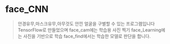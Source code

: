 # face_CNN
>안경유무,마스크유무,아무것도 안낀 얼굴을 구별할 수 있는 프로그램입니다
>TensorFlow로 만들었으며
>face_cam에는 학습용 사진 찍기
>face_Learning에는 사진을 기반으로 학습
>face_find에서는 학습한 모델로 판단을 합니다.

